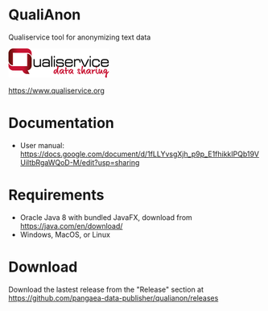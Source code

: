 # QualiAnon
Qualiservice tool for anonymizing text data

![Qualiservice data sharing](qualiservice_logo_klein.png)

https://www.qualiservice.org


# Documentation

* User manual: https://docs.google.com/document/d/1fLLYvsgXjh_p9p_E1fhikkIPQb19VUiltbRgaWQoD-M/edit?usp=sharing


# Requirements

* Oracle Java 8 with bundled JavaFX, download from https://java.com/en/download/
* Windows, MacOS, or Linux

# Download

Download the lastest release from the "Release" section at https://github.com/pangaea-data-publisher/qualianon/releases

